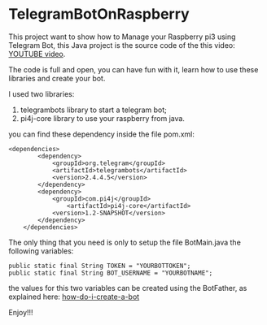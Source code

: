 # TelegramBotOnRaspberry

This project want to show how to Manage your Raspberry pi3 using Telegram Bot, this Java project is the source code of the this video: [YOUTUBE video](https://www.youtube.com/watch?v=tat3laEkiBM).

The code is full and open, you can have fun with it, learn how to use these libraries and create your bot.

I used two libraries:
1. telegrambots library to start a telegram bot;
2. pi4j-core library to use your raspberry from java.
	
you can find these dependency inside the file pom.xml:
```
<dependencies>
        <dependency>
            <groupId>org.telegram</groupId>
            <artifactId>telegrambots</artifactId>
            <version>2.4.4.5</version>
        </dependency>
        <dependency>
            <groupId>com.pi4j</groupId>
                <artifactId>pi4j-core</artifactId>
            <version>1.2-SNAPSHOT</version>
        </dependency>
    </dependencies>
```	

The only thing that you need is only to setup the file BotMain.java the following variables:
```
public static final String TOKEN = "YOURBOTTOKEN";
public static final String BOT_USERNAME = "YOURBOTNAME";
```
the values for this two variables can be created using the BotFather, as explained here: [how-do-i-create-a-bot]( https://core.telegram.org/bots#3-how-do-i-create-a-bot)



Enjoy!!!


